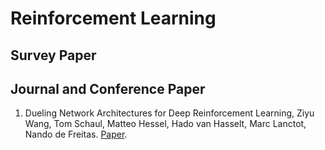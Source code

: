 # Reinforcement Learning


## Survey Paper


## Journal and Conference Paper
1. Dueling Network Architectures for Deep Reinforcement Learning, Ziyu Wang, Tom Schaul, Matteo Hessel, Hado van Hasselt, Marc Lanctot, Nando de Freitas. [Paper](https://arxiv.org/pdf/1511.06581.pdf).
